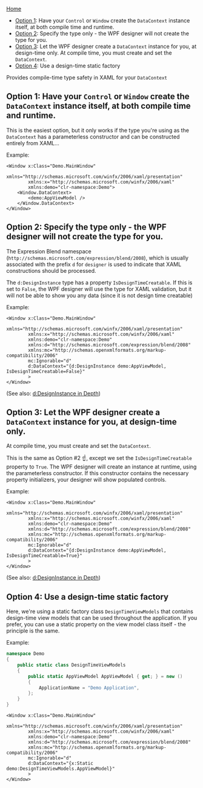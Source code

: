 [Home](https://github.com/binarycow/Resources)

* [Option 1](#option1): Have your `Control` or `Window` create the `DataContext` instance itself, at both compile time and runtime.
* [Option 2](#option2): Specify the type only - the WPF designer will not create the type for you.
* [Option 3](#option3): Let the WPF designer create a `DataContext` instance for you, at design-time only.  At compile time, you must create and set the `DataContext`.
* [Option 4](#option4): Use a design-time static factory


Provides compile-time type safety in XAML for your `DataContext`

<a name="option1" />

## Option 1: Have your `Control` or `Window` create the `DataContext` instance itself, at both compile time and runtime.

This is the easiest option, but it only works if the type you're using as the `DataContext` has a parameterless constructor and can be constructed entirely from XAML...

Example:
```XAML
<Window x:Class="Demo.MainWindow"
        xmlns="http://schemas.microsoft.com/winfx/2006/xaml/presentation"
        xmlns:x="http://schemas.microsoft.com/winfx/2006/xaml"
        xmlns:demo="clr-namespace:Demo">
    <Window.DataContext>
        <demo:AppViewModel />
    </Window.DataContext>
</Window>
```

<a name="option2" />

## Option 2: Specify the type only - the WPF designer will not create the type for you.

The Expression Blend namespace (`http://schemas.microsoft.com/expression/blend/2008`), which is usually associated with the prefix `d` for `designer` is used to indicate that XAML constructions should be processed.

The `d:DesignInstance` type has a property `IsDesignTimeCreatable`.  If this is set to `False`, the WPF designer will use the type for XAML validation, but it will not be able to show you any data (since it is not design time creatable)

Example:
```XAML
<Window x:Class="Demo.MainWindow"
        xmlns="http://schemas.microsoft.com/winfx/2006/xaml/presentation"
        xmlns:x="http://schemas.microsoft.com/winfx/2006/xaml"
        xmlns:demo="clr-namespace:Demo"
        xmlns:d="http://schemas.microsoft.com/expression/blend/2008"
        xmlns:mc="http://schemas.openxmlformats.org/markup-compatibility/2006"
        mc:Ignorable="d"
        d:DataContext="{d:DesignInstance demo:AppViewModel, IsDesignTimeCreatable=False}"
        >
</Window>
```

(See also: [d:DesignInstance in Depth](http://jack.ukleja.com/ddesigninstance-in-depth/))


<a name="option3" />

## Option 3: Let the WPF designer create a `DataContext` instance for you, at design-time only.

At compile time, you must create and set the `DataContext`.

This is the same as Option #2 ☝, except we set the `IsDesignTimeCreatable` property to `True`.  The WPF designer will create an instance at runtime, using the parameterless constructor. If this constructor contains the necessary property initializers, your designer will show populated controls.

Example:
```XAML
<Window x:Class="Demo.MainWindow"
        xmlns="http://schemas.microsoft.com/winfx/2006/xaml/presentation"
        xmlns:x="http://schemas.microsoft.com/winfx/2006/xaml"
        xmlns:demo="clr-namespace:Demo"
        xmlns:d="http://schemas.microsoft.com/expression/blend/2008"
        xmlns:mc="http://schemas.openxmlformats.org/markup-compatibility/2006"
        mc:Ignorable="d"
        d:DataContext="{d:DesignInstance demo:AppViewModel, IsDesignTimeCreatable=True}"
        >
</Window>
```

(See also: [d:DesignInstance in Depth](http://jack.ukleja.com/ddesigninstance-in-depth/))

<a name="option4" />

## Option 4: Use a design-time static factory

Here, we're using a static factory class `DesignTimeViewModels` that contains design-time view models that can be used throughout the application.  If you prefer, you can use a static property on the view model class itself - the principle is the same.

Example:

```C#
namespace Demo
{
    public static class DesignTimeViewModels
    {
        public static AppViewModel AppViewModel { get; } = new ()
        {
            ApplicationName = "Demo Application",
        };
    }
}
```

```XAML
<Window x:Class="Demo.MainWindow"
        xmlns="http://schemas.microsoft.com/winfx/2006/xaml/presentation"
        xmlns:x="http://schemas.microsoft.com/winfx/2006/xaml"
        xmlns:demo="clr-namespace:Demo"
        xmlns:d="http://schemas.microsoft.com/expression/blend/2008"
        xmlns:mc="http://schemas.openxmlformats.org/markup-compatibility/2006"
        mc:Ignorable="d"
        d:DataContext="{x:Static demo:DesignTimeViewModels.AppViewModel}"
        >
</Window>
```

